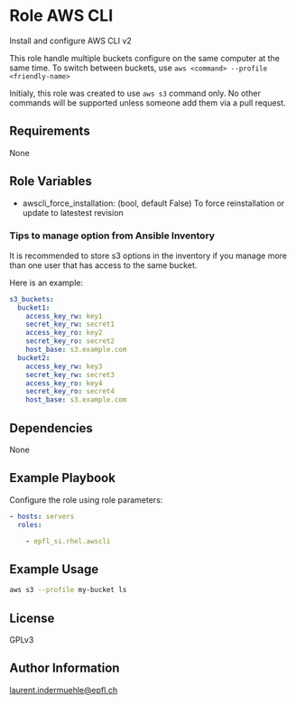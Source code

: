 Role AWS CLI
=========

Install and configure AWS CLI v2

This role handle multiple buckets configure on the same computer at the same time. To switch between buckets, use `aws <command> --profile <friendly-name>`

Initialy, this role was created to use `aws s3` command only. No other commands will be supported unless someone add them via a pull request.

Requirements
------------

None


Role Variables
--------------

* awscli_force_installation: (bool, default False) To force reinstallation or update to latestest revision


### Tips to manage option from Ansible Inventory

It is recommended to store s3 options in the inventory if you manage more than one user that has access to the same bucket.

Here is an example:

```yaml
s3_buckets:
  bucket1:
    access_key_rw: key1
    secret_key_rw: secret1
    access_key_ro: key2
    secret_key_ro: secret2
    host_base: s3.example.com
  bucket2:
    access_key_rw: key3
    secret_key_rw: secret3
    access_key_ro: key4
    secret_key_ro: secret4
    host_base: s3.example.com
```

Dependencies
------------

None

Example Playbook
----------------

Configure the role using role parameters:

```yaml
- hosts: servers
  roles:

    - epfl_si.rhel.awscli

```

Example Usage
-------------

```bash
aws s3 --profile my-bucket ls
```


License
-------

GPLv3


Author Information
------------------

laurent.indermuehle@epfl.ch
